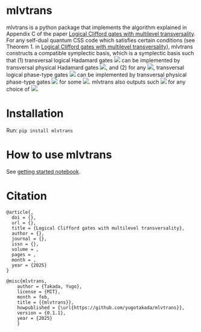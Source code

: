 # mlvtrans

mlvtrans is a python package that implements the algorithm explained in Appendix C of the paper [Logical Clifford gates with multilevel transversality](https://scholar.google.co.jp/citations?user=hIPtQG8AAAAJ&hl=ja). For any self-dual quantum CSS code which satisfies certain conditions (see Theorem 1. in [Logical Clifford gates with multilevel transversality](https://scholar.google.co.jp/citations?user=hIPtQG8AAAAJ&hl=ja)), mlvtrans constructs a compatible symplectic basis, which is a symplectic basis such that (1) transversal logical Hadamard gates ![](https://latex.codecogs.com/svg.image?$\bigotimes_{j=1}^{k}\bar{H}_j$) can be implemented by transversal physical Hadamard gates ![](https://latex.codecogs.com/svg.image?$\bigotimes_{i=1}^{n}H_i$), and (2) for any ![](https://latex.codecogs.com/svg.image?$(a_1,\dots,a_k)\in\lbrace-1,1\rbrace^k$), transversal logical phase-type gates ![](https://latex.codecogs.com/svg.image?$\bigotimes_{j=1}^{k}\bar{S}_j^{a_j}$) can be implemented by transversal physical phase-type gates ![](https://latex.codecogs.com/svg.image?$\bigotimes_{i=1}^{n}S_i^{b_i}$) for some ![](https://latex.codecogs.com/svg.image?$(b_1,\dots,b_n)\in\lbrace-1,1\rbrace^n$). mlvtrans also outputs such ![](https://latex.codecogs.com/svg.image?$(b_1,\dots,b_n)\in\lbrace-1,1\rbrace^n$) for any choice of ![](https://latex.codecogs.com/svg.image?$(a_1,\dots,a_n)\in\lbrace-1,1\rbrace^n$).

# Installation

Run: `pip install mlvtrans`

# How to use mlvtrans

See [getting started notebook](https://github.com/yugotakada/mlvtrans/blob/main/getting_started.ipynb).


# Citation
```
@article{,
  doi = {},
  url = {},
  title = {Logical Clifford gates with multilevel transversality},
  author = {},
  journal = {},
  issn = {},
  volume = ,
  pages = ,
  month = ,
  year = {2025}
}
```
```
@misc{mlvtrans,
    author = {Takada, Yugo},
    license = {MIT},
    month = feb,
    title = {{mlvtrans}},
    howpublished = {\url{https://github.com/yugotakada/mlvtrans}},
    version = {0.1.1},
    year = {2025}
    }
```
